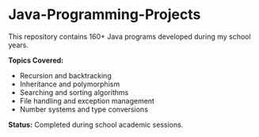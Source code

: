 # Java-Programming-Projects
This repository contains 160+ Java programs developed during my school years.

**Topics Covered:**
- Recursion and backtracking
- Inheritance and polymorphism
- Searching and sorting algorithms
- File handling and exception management
- Number systems and type conversions

**Status:** Completed during school academic sessions.
